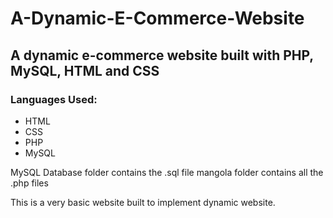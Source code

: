 # A-Dynamic-E-Commerce-Website
## A dynamic e-commerce website built with PHP, MySQL, HTML and CSS
### Languages Used:
- HTML
- CSS
- PHP
- MySQL

MySQL Database folder contains the .sql file
mangola folder contains all the .php files

This is a very basic website built to implement dynamic website.
